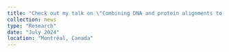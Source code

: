 ```yaml
---
title: "Check out my talk on \"Combining DNA and protein alignments to improve genome annotation with LiftOn\". <a href='https://youtu.be/1zSz67rxQtA?si=3D_aNxR_OpYe3Fm9' target='_blank'>Video</a> and <a href='https://storage.cloud.google.com/storage.khchao.com/slides/ISMB_talk_2024.pdf' target='_blank'>slides</a> are available now!"
collection: news
type: "Research"
date: "July 2024"
location: "Montréal, Canada"
---
```

